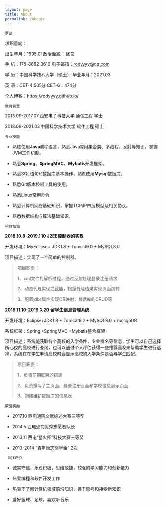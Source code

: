 ```yaml
---
layout: page
title: About
permalink: /about/
---
```


`罗迪`

求职意向：

出生年月：1995.01                  政治面貌 ：团员

手    机：175-8682-3610           电子邮箱：[rodyyyy@qq.com](mailto:rodyyyy@qq.com)

学    历：中国科学技术大学（硕士） 毕业年月：2021.03

英    语：CET-4:505分             CET-6：474分

个人博客：<https://rodyyyy.github.io/>



`教育背景 `

2013.09-2017.07     西安电子科技大学     通信工程       学士

2018.09-2021.03     中国科学技术大学     软件工程       硕士

 

`专业技能`

* 熟练使用**Java**编程语言，熟悉Java常用集合类、多线程、反射等知识，掌握JVM工作机制。

* 熟悉**Spring、SpringMVC、Mybatis**开发框架。

* 熟悉SQL语句和数据库基本操作，熟练使用**Mysql**数据库。

* 熟悉Git版本控制工具的使用。

* 熟悉Linux常用命令

* 熟悉计算机网络基础知识，掌握TCP/IP四层模型及相关协议。

* 熟悉数据结构与算法基础知识。

 

`项目经验`


**2018.10.8-2019.1.10       J2EE控制器的实现**  

开发环境：MyEclipse+ JDK1.8 + Tomcat9.0 + MySQL8.0 

项目描述：实现了一个简单的控制器。

> 项目职责：
>
> 1、xml文件的解析过程，通过反射处理登录注册请求
>
> 2、动态代理实现拦截器，根据处理结果实现页面跳转
>
> 3、配置jdbc属性实现OR映射，数据库的CRUD等



**2018.11.10-2019.3.20**         **留学生信息管理系统**    

开发环境：Eclipse+JDK1.8 + Tomcat9.0 + MySQL8.0 + mongoDB

系统框架：Spring +SpringMVC +Mybatis整合框架

项目描述：系统能获取各个高校的入学条件，专业排名等信息，学生可以自己选择所心仪的高校进行查询，也可以通过个人评估获得一些推荐高校来帮助学生进行选择，系统在在学生申请高校时会显示高校的入学条件是否与学生匹配。

> 项目职责：
>
> 1、负责前期框架的搭建
>
> 2、负责撰写了主页面、登录注册页面和学校信息展示页面
>
> 3、创建维护数据库的信息表

 

`荣誉奖励`

* 2017.10       西电通院文献综述大赛三等奖

* 2014.5         西电通院优秀志愿者队长

* 2013.11       西电“星火杯”科技大赛三等奖

* 2013-2014  “青年励志奖学金” 2次



` 自我评价`

* 诚实守信，乐观积极，思维敏捷，较强的学习能力和创新能力

* 热爱编程和软件开发工作

* 热衷于了解计算机领域前沿知识，善于思考和接受新知识

* 爱好篮球、足球，喜欢听音乐

 

 